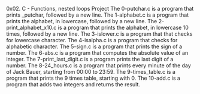 0x02. C - Functions, nested loops Project 
The 0-putchar.c is a program that prints _putchar, followed by a new line. 
The 1-alphabet.c is a program that prints the alphabet, in lowercase, followed by a new line. 
The 2-print_alphabet_x10.c is a program that prints the alphabet, in lowercase 10 times, followed by a new line. 
The 3-islower.c is a program that that checks for lowercase character. 
The 4-isalpha.c is a program that checks for alphabetic character. 
The 5-sign.c is a program that prints the sign of a number. 
The 6-abs.c is a program that computes the absolute value of an integer.
The 7-print_last_digit.c is a program prints the last digit of a number.
The 8-24_hours.c is a program that prints every minute of the day of Jack Bauer, starting from 00:00 to 23:59.
The 9-times_table.c is a program that prints the 9 times table, starting with 0.
The 10-add.c is a program that adds two integers and returns the result.

